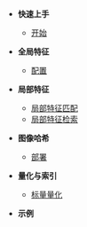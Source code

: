 - **快速上手**
  - [开始](/快速上手/开始.md)

- **全局特征**
  - [配置](/全局特征/global_feature.md)

- **局部特征**
  - [局部特征匹配](/局部特征/local_feature_matching.md)
  - [局部特征检索](/局部特征/sift_retrieval.md)

- **图像哈希**
  - [部署](/指南/部署.md)

- **量化与索引**
  - [标量量化](/量化与索引/scale_quantization.md)

- **示例**
